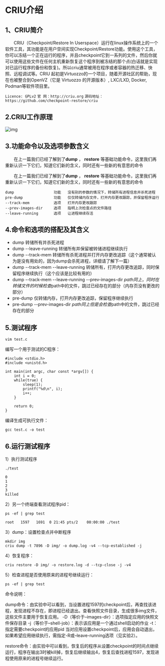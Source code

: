 # CRIU介绍

## 1、CRIU简介

  CRIU（Checkpoint/Restore In Userspace）运行在linux操作系统上的一个软件工具，其功能是在用户空间实现Checkpoint/Restore功能。使用这个工具，你可以冻结一个正在运行的程序，并且checkpoint它到一系列的文件，然后你就可以使用这些文件在任何主机重新恢复这个程序到被冻结的那个点(白话就是实现对已运行程序的备份和恢复)。所以criu通常被用在程序或者容器的热迁移、快照、远程调试等。CRIU 起初是Virtuozzo的一个项目，随着开源社区的帮助，现在也被整合到OpenVZ（它是 Virtuozzo 的开源版本）, LXC/LXD, Docker, Podman等软件项目里。

`Licence: GPLv2`
`官 网：http://criu.org`
`源码地址：https://github.com/checkpoint-restore/criu`

## 2.CRIU工作原理

 ![img](https://img2018.cnblogs.com/blog/1328430/201809/1328430-20180905115628923-1702357844.png) 

## 3.功能命令以及选项参数含义

　　在上一篇我们已经了解到了**dump** ， **restore** 等基础功能命令，这里我们再重新认识一下它们，知道它们新的含义，同时还有一些新的有意思的命令

　　在上一篇我们已经了解到了**dump** ， **restore** 等基础功能命令，这里我们再重新认识一下它们，知道它们新的含义，同时还有一些新的有意思的命令

```
dump                  功能   没有别的参数的情况下，转储所有进程信息并杀死进程
pre-dump              功能   仅仅转储内存文件，打开内存更改跟踪，并保留程序运行
--track-mem           选项   打开内存更改跟踪
--prev-images-dir     选项   指明上次检查点的文件路径
--leave-running       选项   让进程继续存活
```

##  4.命令和选项的搭配及其含义

- dump 转储所有并杀死进程
- dump --leave-running 转储所有并保留被转储进程继续执行
- dump --track-mem 转储所有杀死进程并打开内存更改追踪（这个通常被认为是没有用处的，因为dump会杀死进程，详细请了解下一篇）
- dump --track-mem --leave-running 转储所有，打开内存更改追踪，同时保留程序继续执行（这个应该是比较有用的）
- dump --track-mem --leave-running --prev-images-dir $path 同上，同时在转储文件的时候检查$path中的文件，跳过已经存在的部分（内存页没有更改的部分）
- pre-dump 仅转储内存，打开内存更改追踪，保留程序继续执行
- pre-dump --prev-images-dir $path 同上但是会检查$path中的文件，跳过已经存在的部分

##  5.测试程序

```
vim test.c
```

编写一个用于测试的C程序： 

```
#include <stdio.h>
#include <unistd.h>

int main(int argc, char const *argv[]) {
    int i = 0;
    while(true) {
        sleep(1);
        printf("%d\n", i);
        i++;
    }

    return 0;
}
```

编译生成可执行文件：

```
gcc test.c -o test
```

## 6.运行测试程序

1）执行测试程序

```
./test

0
1
2
3
killed
```


2）另一个终端查看测试程序pid：

```
ps -ef | grep test

root   1597   1691  0 21:45 pts/2    00:00:00 ./test
```


3）dump：设置检查点并中断程序

```
mkdir img
criu dump -t 7896 -D img/ -o dump.log -v4 --tcp-established -j
```

4）恢复程序：

```
criu restore -D img/ -o restore.log -d --tcp-close -j -v4
```

5）检查进程是否使用原来的进程号继续运行：

```
ps -ef | grep test
```

命令说明：

dump命令：由实验中可以看到，当设置进程1597的checkpoint后，再查找该进程，发现进程不存在，即进程已经退出。查看快照文件目录，生成很多img文件，这些文件主要用于恢复应用。
-D（等价于–images-dir）：选项指定应用的快照文件保存目录
-j（等价于–shell-job）：表示该应用是一个通过shell启动的作业
-t：指定需要checkpoint的应用pid
当对应用设置checkpoint后，应用会自动退出，如果希望应用继续执行，需指定-R或–leave-running选项（见实验2）。

restore命令：由实验中可以看到，恢复后的程序从设置checkpoint的时间点继续运行，程序在输出3时被kill掉，恢复后继续输出4，恢复后查找进程1597，发现进程使用原来的进程号继续运行。